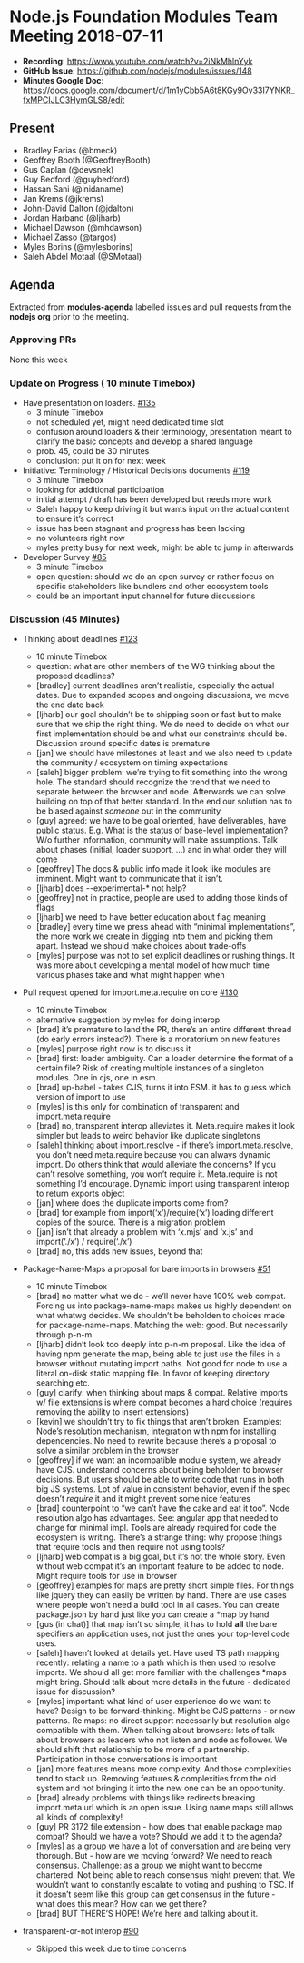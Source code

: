 # Node.js Foundation Modules Team Meeting 2018-07-11

* **Recording**: https://www.youtube.com/watch?v=2iNkMhlnYyk
* **GitHub Issue**:  https://github.com/nodejs/modules/issues/148
* **Minutes Google Doc**: https://docs.google.com/document/d/1m1yCbb5A6t8KGy9Ov33I7YNKR_fxMPCIJLC3HymGLS8/edit

## Present

- Bradley Farias (@bmeck)
- Geoffrey Booth (@GeoffreyBooth)
- Gus Caplan (@devsnek)
- Guy Bedford (@guybedford)
- Hassan Sani (@inidaname)
- Jan Krems (@jkrems)
- John-David Dalton (@jdalton)
- Jordan Harband (@ljharb)
- Michael Dawson (@mhdawson)
- Michael Zasso (@targos)
- Myles Borins (@mylesborins)
- Saleh Abdel Motaal (@SMotaal)

## Agenda

Extracted from **modules-agenda** labelled issues and pull requests from the **nodejs org** prior to the meeting.

### Approving PRs

None this week

### Update on Progress ( 10 minute Timebox)

* Have presentation on loaders. [#135](https://github.com/nodejs/modules/issues/135)
  - 3 minute Timebox
  - not scheduled yet, might need dedicated time slot
  - confusion around loaders & their terminology, presentation meant to clarify the basic concepts and develop a shared language
  - prob. 45, could be 30 minutes
  - conclusion: put it on for next week
* Initiative: Terminology / Historical Decisions documents [#119](https://github.com/nodejs/modules/issues/119)
  - 3 minute Timebox
  - looking for additional participation
  - initial attempt / draft has been developed but needs more work
  - Saleh happy to keep driving it but wants input on the actual content to ensure it’s correct
  - issue has been stagnant and progress has been lacking
  - no volunteers right now
  - myles pretty busy for next week, might be able to jump in afterwards
* Developer Survey [#85](https://github.com/nodejs/modules/issues/85)
  - 3 minute Timebox
  - open question: should we do an open survey or rather focus on specific stakeholders like bundlers and other ecosystem tools
  - could be an important input channel for future discussions

### Discussion (45 Minutes)


* Thinking about deadlines [#123](https://github.com/nodejs/modules/issues/123)
  - 10 minute Timebox
  - question: what are other members of the WG thinking about the proposed deadlines?
  - [bradley] current deadlines aren’t realistic, especially the actual dates. Due to expanded scopes and ongoing discussions, we move the end date back
  - [ljharb] our goal shouldn’t be to shipping soon or fast but to make sure that we ship the right thing. We do need to decide on what our first implementation should be and what our constraints should be. Discussion around specific dates is premature
  - [jan] we should have milestones at least and we also need to update the community / ecosystem on timing expectations
  - [saleh] bigger problem: we’re trying to fit something into the wrong hole. The standard should recognize the trend that we need to separate between the browser and node. Afterwards we can solve building on top of that better standard. In the end our solution has to be biased against *someone* out in the community
  - [guy] agreed: we have to be goal oriented, have deliverables, have public status. E.g. What is the status of base-level implementation? W/o further information, community will make assumptions. Talk about phases (initial, loader support, …) and in what order they will come
  - [geoffrey] The docs & public info made it look like modules are imminent. Might want to communicate that it isn’t.
  - [ljharb] does --experimental-* not help?
  - [geoffrey] not in practice, people are used to adding those kinds of flags
  - [ljharb] we need to have better education about flag meaning
  - [bradley] every time we press ahead with “minimal implementations”, the more work we create in digging into them and picking them apart. Instead we should make choices about trade-offs
  - [myles] purpose was not to set explicit deadlines or rushing things. It was more about developing a mental model of how much time various phases take and what might happen when

* Pull request opened for import.meta.require on core [#130](https://github.com/nodejs/modules/issues/130)
  - 10 minute Timebox
  - alternative suggestion by myles for doing interop
  - [brad] it’s premature to land the PR, there’s an entire different thread (do early errors instead?). There is a moratorium on new features
  - [myles] purpose right now is to discuss it
  - [brad] first: loader ambiguity. Can a loader determine the format of a certain file? Risk of creating multiple instances of a singleton modules. One in cjs, one in esm.
  - [brad] up-babel - takes CJS, turns it into ESM. it has to guess which version of import to use
  - [myles] is this only for combination of transparent and import.meta.require
  - [brad] no, transparent interop alleviates it. Meta.require makes it look simpler but leads to weird behavior like duplicate singletons
  - [saleh] thinking about import.resolve - if there’s import.meta.resolve, you don’t need meta.require because you can always dynamic import. Do others think that would alleviate the concerns? If you can’t resolve something, you won’t require it. Meta.require is not something I’d encourage. Dynamic import using transparent interop to return exports object
  - [jan] where does the duplicate imports come from?
  - [brad] for example from import(‘x’)/require(‘x’) loading different copies of the source. There is a migration problem
  - [jan] isn’t that already a problem with ‘x.mjs’ and ‘x.js’ and import(‘./x’) / require(‘./x’)
  - [brad] no, this adds new issues, beyond that

* Package-Name-Maps a proposal for bare imports in browsers [#51](https://github.com/nodejs/modules/issues/51)
  - 10 minute Timebox
  - [brad] no matter what we do - we’ll never have 100% web compat. Forcing us into package-name-maps makes us highly dependent on what whatwg decides. We shouldn’t be beholden to choices made for package-name-maps. Matching the web: good. But necessarily through p-n-m
  - [ljharb] didn’t look too deeply into p-n-m proposal. Like the idea of having npm generate the map, being able to just use the files in a browser without mutating import paths. Not good for node to use a literal on-disk static mapping file. In favor of keeping directory searching etc.
  - [guy] clarify: when thinking about maps & compat. Relative imports w/ file extensions is where compat becomes a hard choice (requires removing the ability to insert extensions)
  - [kevin] we shouldn’t try to fix things that aren’t broken. Examples: Node’s resolution mechanism, integration with npm for installing dependencies. No need to rewrite because there’s a proposal to solve a similar problem in the browser
  - [geoffrey] if we want an incompatible module system, we already have CJS. understand concerns about being beholden to browser decisions. But users should be able to write code that runs in both big JS systems. Lot of value in consistent behavior, even if the spec doesn’t *require* it and it might prevent some nice features
  - [brad] counterpoint to “we can’t have the cake and eat it too”. Node resolution algo has advantages. See: angular app that needed to change for minimal impl. Tools are already required for code the ecosystem is writing. There’s a strange thing: why propose things that require tools and then require not using tools?
  - [ljharb] web compat is a big goal, but it’s not the whole story. Even without web compat it’s an important feature to be added to node. Might require tools for use in browser
  - [geoffrey] examples for maps are pretty short simple files. For things like jquery they can easily be written by hand. There are use cases where people won’t need a build tool in all cases. You can create package.json by hand just like you can create a *map by hand
  - [gus (in chat)] that map isn’t so simple, it has to hold **all** the bare specifiers an application uses, not just the ones your top-level code uses.
  - [saleh] haven’t looked at details yet. Have used TS path mapping recently: relating a name to a path which is then used to resolve imports. We should all get more familiar with the challenges *maps might bring. Should talk about more details in the future - dedicated issue for discussion?
  - [myles] important: what kind of user experience do we want to have? Design to be forward-thinking. Might be CJS patterns - or new patterns. Re maps: no direct support necessarily but resolution algo compatible with them. When talking about browsers: lots of talk about browsers as leaders who not listen and node as follower. We should shift that relationship to be more of a partnership. Participation in those conversations is important
  - [jan] more features means more complexity. And those complexities tend to stack up. Removing features & complexities from the old system and not bringing it into the new one can be an opportunity.
  - [brad] already problems with things like redirects breaking import.meta.url which is an open issue. Using name maps still allows all kinds of complexity!
  - [guy] PR 3172 file extension - how does that enable package map compat? Should we have a vote? Should we add it to the agenda?
  - [myles] as a group we have a lot of conversation and are being very thorough. But - how are we moving forward? We need to reach consensus. Challenge: as a group we might want to become chartered. Not being able to reach consensus might prevent that. We wouldn’t want to constantly escalate to voting and pushing to TSC. If it doesn’t seem like this group can get consensus in the future - what does this mean? How can we get there?
  - [brad] BUT THERE’S HOPE! We’re here and talking about it.

* transparent-or-not interop [#90](https://github.com/nodejs/modules/issues/90)
  - Skipped this week due to time concerns
